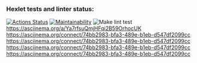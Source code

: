 ### Hexlet tests and linter status:
[![Actions Status](https://github.com/Logan4646/backend-project-lvl1/workflows/hexlet-check/badge.svg)](https://github.com/Logan4646/backend-project-lvl1/actions)
[![Maintainability](https://api.codeclimate.com/v1/badges/a99a88d28ad37a79dbf6/maintainability)](https://codeclimate.com/github/codeclimate/codeclimate/maintainability)
![Make lint test](https://github.com/Logan4646/backend-project-lvl1/actions/workflows/make-lint-check.yml/badge.svg)
https://asciinema.org/a/Ya7rfsuQmjHFqi2B59OrhocUK
https://asciinema.org/connect/74bb2983-bfa3-489e-b1eb-d547df2099cc
https://asciinema.org/connect/74bb2983-bfa3-489e-b1eb-d547df2099cc
https://asciinema.org/connect/74bb2983-bfa3-489e-b1eb-d547df2099cc
https://asciinema.org/connect/74bb2983-bfa3-489e-b1eb-d547df2099cc
